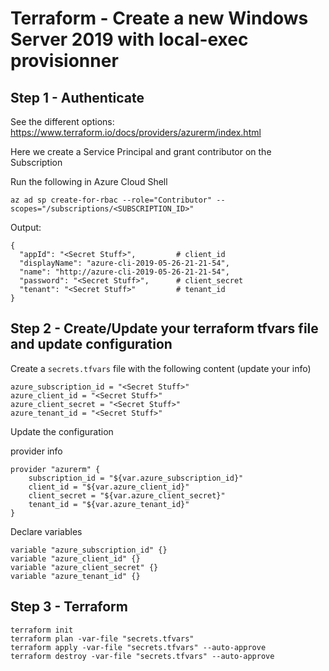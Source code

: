 # Terraform - Create a new Windows Server 2019 with local-exec provisionner

## Step 1 - Authenticate

See the different options: https://www.terraform.io/docs/providers/azurerm/index.html

Here we create a Service Principal and grant contributor on the Subscription

Run the following in Azure Cloud Shell

```text
az ad sp create-for-rbac --role="Contributor" --scopes="/subscriptions/<SUBSCRIPTION_ID>"
```

Output:

```text
{
  "appId": "<Secret Stuff>",         # client_id
  "displayName": "azure-cli-2019-05-26-21-21-54",
  "name": "http://azure-cli-2019-05-26-21-21-54",
  "password": "<Secret Stuff>",      # client_secret
  "tenant": "<Secret Stuff>"         # tenant_id
}
```

## Step 2 - Create/Update your terraform tfvars file and update configuration

Create a `secrets.tfvars` file with the following content (update your info)

```text
azure_subscription_id = "<Secret Stuff>"
azure_client_id = "<Secret Stuff>"
azure_client_secret = "<Secret Stuff>"
azure_tenant_id = "<Secret Stuff>"
```

Update the configuration

provider info

```text
provider "azurerm" {
    subscription_id = "${var.azure_subscription_id}"
    client_id = "${var.azure_client_id}"
    client_secret = "${var.azure_client_secret}"
    tenant_id = "${var.azure_tenant_id}"
}
```

Declare variables

```text
variable "azure_subscription_id" {}
variable "azure_client_id" {}
variable "azure_client_secret" {}
variable "azure_tenant_id" {}
```

## Step 3 - Terraform

```text
terraform init
terraform plan -var-file "secrets.tfvars"
terraform apply -var-file "secrets.tfvars" --auto-approve
terraform destroy -var-file "secrets.tfvars" --auto-approve
```


